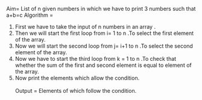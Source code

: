 Aim= List of n given numbers in which we have to print 3 numbers such that a+b=c Algorithm =
<ol>
<li>First we have to take the input of n numbers in an array .</li>
<li>Then we will start the first loop from i= 1 to n .To select the first element of the array.</li>
<li>Now we will start the second loop from j= i+1 to n .To select the second element of the array.</li>
<li>Now we have to start the third loop from k = 1 to n .To check that whether the sum of the first and second element is equal to element of the array.</li>
<li>Now print the elements which allow the condition.</li><br> Output = Elements of which follow the condition.
</ul>